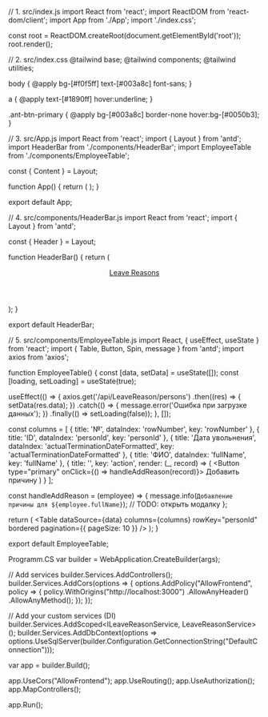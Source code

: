 // 1. src/index.js
import React from 'react';
import ReactDOM from 'react-dom/client';
import App from './App';
import './index.css';

const root = ReactDOM.createRoot(document.getElementById('root'));
root.render(<App />);


// 2. src/index.css
@tailwind base;
@tailwind components;
@tailwind utilities;

body {
  @apply bg-[#f0f5ff] text-[#003a8c] font-sans;
}

a {
  @apply text-[#1890ff] hover:underline;
}

.ant-btn-primary {
  @apply bg-[#003a8c] border-none hover:bg-[#0050b3];
}


// 3. src/App.js
import React from 'react';
import { Layout } from 'antd';
import HeaderBar from './components/HeaderBar';
import EmployeeTable from './components/EmployeeTable';

const { Content } = Layout;

function App() {
  return (
    <Layout className="min-h-screen">
      <HeaderBar />
      <Content className="p-6">
        <EmployeeTable />
      </Content>
    </Layout>
  );
}

export default App;


// 4. src/components/HeaderBar.js
import React from 'react';
import { Layout } from 'antd';

const { Header } = Layout;

function HeaderBar() {
  return (
    <Header className="bg-[#001529] px-6">
      <a href="/" className="text-white text-xl font-bold">
        Leave Reasons
      </a>
    </Header>
  );
}

export default HeaderBar;


// 5. src/components/EmployeeTable.js
import React, { useEffect, useState } from 'react';
import { Table, Button, Spin, message } from 'antd';
import axios from 'axios';

function EmployeeTable() {
  const [data, setData] = useState([]);
  const [loading, setLoading] = useState(true);

  useEffect(() => {
    axios.get('/api/LeaveReason/persons')
      .then((res) => {
        setData(res.data);
      })
      .catch(() => {
        message.error('Ошибка при загрузке данных');
      })
      .finally(() => setLoading(false));
  }, []);

  const columns = [
    {
      title: '№',
      dataIndex: 'rowNumber',
      key: 'rowNumber'
    },
    {
      title: 'ID',
      dataIndex: 'personId',
      key: 'personId'
    },
    {
      title: 'Дата увольнения',
      dataIndex: 'actualTerminationDateFormatted',
      key: 'actualTerminationDateFormatted'
    },
    {
      title: 'ФИО',
      dataIndex: 'fullName',
      key: 'fullName'
    },
    {
      title: '',
      key: 'action',
      render: (_, record) => (
        <Button type="primary" onClick={() => handleAddReason(record)}>
          Добавить причину
        </Button>
      )
    }
  ];

  const handleAddReason = (employee) => {
    message.info(`Добавление причины для ${employee.fullName}`);
    // TODO: открыть модалку
  };

  return (
    <Spin spinning={loading}>
      <Table
        dataSource={data}
        columns={columns}
        rowKey="personId"
        bordered
        pagination={{ pageSize: 10 }}
      />
    </Spin>
  );
}

export default EmployeeTable;








Programm.CS
var builder = WebApplication.CreateBuilder(args);

// Add services
builder.Services.AddControllers();
builder.Services.AddCors(options =>
{
    options.AddPolicy("AllowFrontend", policy =>
    {
        policy.WithOrigins("http://localhost:3000")
              .AllowAnyHeader()
              .AllowAnyMethod();
    });
});

// Add your custom services (DI)
builder.Services.AddScoped<ILeaveReasonService, LeaveReasonService>();
builder.Services.AddDbContext<LeaveReasonDbContext>(options =>
    options.UseSqlServer(builder.Configuration.GetConnectionString("DefaultConnection")));

var app = builder.Build();

app.UseCors("AllowFrontend");
app.UseRouting();
app.UseAuthorization();
app.MapControllers();

app.Run();
